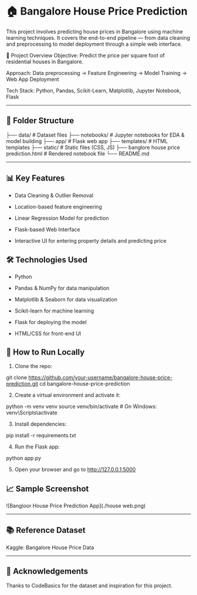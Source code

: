 


# 🏠 Bangalore House Price Prediction

This project involves predicting house prices in Bangalore using machine learning techniques. It covers the end-to-end pipeline — from data cleaning and preprocessing to model deployment through a simple web interface.

🚀 Project Overview
Objective: Predict the price per square foot of residential houses in Bangalore.

Approach: Data preprocessing → Feature Engineering → Model Training → Web App Deployment

Tech Stack: Python, Pandas, Scikit-Learn, Matplotlib, Jupyter Notebook, Flask

---

## 📂 Folder Structure


├── data/                  # Dataset files
├── notebooks/             # Jupyter notebooks for EDA & model building
├── app/                   # Flask web app
├── templates/             # HTML templates
├── static/                # Static files (CSS, JS)
├── banglore house price prediction.html   # Rendered notebook file
└── README.md

---

## 📊 Key Features
- Data Cleaning & Outlier Removal

- Location-based feature engineering

- Linear Regression Model for prediction

- Flask-based Web Interface

- Interactive UI for entering property details and predicting price

## 🛠️ Technologies Used
- Python

- Pandas & NumPy for data manipulation

- Matplotlib & Seaborn for data visualization

- Scikit-learn for machine learning

- Flask for deploying the model

- HTML/CSS for front-end UI

## 🧪 How to Run Locally
1. Clone the repo:

git clone https://github.com/your-username/bangalore-house-price-prediction.git
cd bangalore-house-price-prediction

2. Create a virtual environment and activate it:

python -m venv venv
source venv/bin/activate   # On Windows: venv\Scripts\activate

3. Install dependencies:

pip install -r requirements.txt

4. Run the Flask app:

python app.py

5. Open your browser and go to http://127.0.0.1:5000

## 📈 Sample Screenshot

![Bangloor House Price Prediction App](./house web.png)

---

## 📚 Reference Dataset
Kaggle: Bangalore House Price Data

---

## 🙌 Acknowledgements
Thanks to CodeBasics for the dataset and inspiration for this project.




